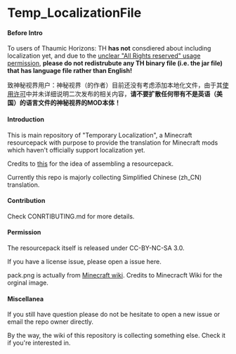 # Temp_LocalizationFile

#### Before Intro
To users of Thaumic Horizons: TH **has not** consdiered about including localization yet, and due to the [unclear "All Rights reserved" usage permission](http://minecraft.curseforge.com/mc-mods/227914-thaumic-horizons), **please do not redistrubute any TH binary file (i.e. the jar file) that has language file rather than English!**

致神秘视界用户：神秘视界（的作者）目前还没有考虑添加本地化文件，由于其[使用许可](http://minecraft.curseforge.com/mc-mods/227914-thaumic-horizons)中并未详细说明二次发布的相关内容，**请不要扩散任何带有不是英语（美国）的语言文件的神秘视界的MOD本体！**

#### Introduction
This is main repository of "Temporary Localization", a Minecraft resourcepack with purpose to provide the translation for Minecraft mods which haven't officially support localization yet.

Credits to [this](https://github.com/Adaptivity/LocalizationsForMCFMods) for the idea of assembling a resourcepack.

Currently this repo is majorly collecting Simplified Chinese (zh_CN) translation. 

#### Contribution

Check CONRTIBUTING.md for more details.

#### Permission 
The resourcepack itself is released under CC-BY-NC-SA 3.0.

If you have a license issue, please open a issue here.

pack.png is actually from [Minecraft wiki](http://minecraft.gamepedia.com/File:End_Portal_Frame.png).
Credits to Minecracft Wiki for the orginal image.

#### Miscellanea
If you still have question please do not be hesitate to open a new issue or email the repo owner directly.

By the way, the wiki of this repository is collecting something else. Check it if you're interested in.
